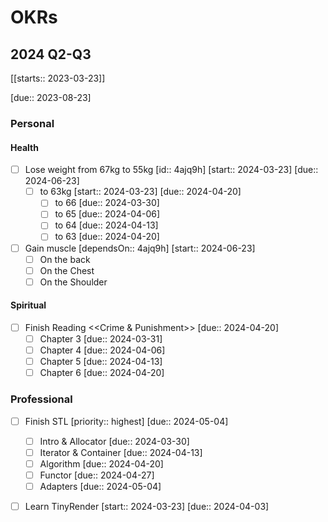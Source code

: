 # OKRs

## 2024 Q2-Q3 

[[starts:: 2023-03-23]]

[due:: 2023-08-23]

### Personal

#### Health
- [ ] Lose weight from 67kg to 55kg  [id:: 4ajq9h]  [start:: 2024-03-23]  [due:: 2024-06-23]
	- [ ] to 63kg  [start:: 2024-03-23]  [due:: 2024-04-20]
		- [ ] to 66  [due:: 2024-03-30]
		- [ ] to 65  [due:: 2024-04-06]
		- [ ] to 64  [due:: 2024-04-13]
		- [ ] to 63  [due:: 2024-04-20]

- [ ] Gain muscle  [dependsOn:: 4ajq9h]  [start:: 2024-06-23]
	- [ ] On the back
	- [ ] On the Chest
	- [ ] On the Shoulder

#### Spiritual
- [ ] Finish Reading <<Crime & Punishment>>  [due:: 2024-04-20]
	- [ ] Chapter 3  [due:: 2024-03-31]
	- [ ] Chapter 4  [due:: 2024-04-06]
	- [ ] Chapter 5  [due:: 2024-04-13]
	- [ ] Chapter 6  [due:: 2024-04-20]

### Professional
- [ ] Finish STL  [priority:: highest]  [due:: 2024-05-04]
	- [ ] Intro & Allocator  [due:: 2024-03-30]
	- [ ] Iterator & Container  [due:: 2024-04-13]
	- [ ] Algorithm  [due:: 2024-04-20]
	- [ ] Functor  [due:: 2024-04-27]
	- [ ] Adapters  [due:: 2024-05-04]
- [ ] Learn TinyRender  [start:: 2024-03-23]  [due:: 2024-04-03]

